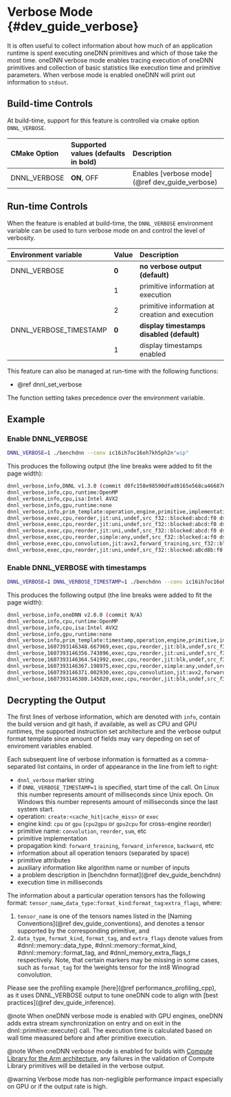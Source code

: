 Verbose Mode {#dev_guide_verbose}
========================================================

It is often useful to collect information about how much of an application
runtime is spent executing oneDNN primitives and which of those take the most
time. oneDNN verbose mode enables tracing execution of oneDNN primitives and
collection of basic statistics like execution time and primitive parameters.
When verbose mode is enabled oneDNN will print out information to `stdout`.


## Build-time Controls

At build-time, support for this feature is controlled via cmake option
`DNNL_VERBOSE`.

| CMake Option                | Supported values (defaults in bold) | Description
| :---                        | :---                                | :---
| DNNL_VERBOSE                | **ON**, OFF                         | Enables [verbose mode](@ref dev_guide_verbose)

## Run-time Controls

When the feature is enabled at build-time, the `DNNL_VERBOSE` environment
variable can be used to turn verbose mode on and control the level of verbosity.

| Environment variable   | Value | Description
| :---                   | :---  | :---
| DNNL_VERBOSE           | **0** | **no verbose output (default)**
|                        | 1     | primitive information at execution
|                        | 2     | primitive information at creation and execution
| DNNL_VERBOSE_TIMESTAMP | **0** | **display timestamps disabled (default)**
|                        | 1     | display timestamps enabled

This feature can also be managed at run-time with the following functions:
* @ref dnnl_set_verbose

The function setting takes precedence over the environment variable.

## Example

### Enable DNNL_VERBOSE

~~~sh
DNNL_VERBOSE=1 ./benchdnn --conv ic16ih7oc16oh7kh5ph2n"wip"
~~~

This produces the following output (the line breaks were added to fit the page width):

~~~sh
dnnl_verbose,info,DNNL v1.3.0 (commit d0fc158e98590dfad0165e568ca466876a794597)
dnnl_verbose,info,cpu,runtime:OpenMP
dnnl_verbose,info,cpu,isa:Intel AVX2
dnnl_verbose,info,gpu,runtime:none
dnnl_verbose,info,prim_template:operation,engine,primitive,implementation,prop_kind,memory_descriptors,attributes,auxiliary,problem_desc,exec_time
dnnl_verbose,exec,cpu,reorder,jit:uni,undef,src_f32::blocked:abcd:f0 dst_f32::blocked:aBcd8b:f0,,,2x16x7x7,0.0200195
dnnl_verbose,exec,cpu,reorder,jit:uni,undef,src_f32::blocked:abcd:f0 dst_f32::blocked:ABcd8b8a:f0,,,16x16x5x5,0.0251465
dnnl_verbose,exec,cpu,reorder,jit:uni,undef,src_f32::blocked:abcd:f0 dst_f32::blocked:aBcd8b:f0,,,2x16x7x7,0.0180664
dnnl_verbose,exec,cpu,reorder,simple:any,undef,src_f32::blocked:a:f0 dst_f32::blocked:a:f0,,,16,0.0229492
dnnl_verbose,exec,cpu,convolution,jit:avx2,forward_training,src_f32::blocked:aBcd8b:f0 wei_f32::blocked:ABcd8b8a:f0 bia_f32::blocked:a:f0 dst_f32::blocked:aBcd8b:f0,,alg:convolution_direct,mb2_ic16oc16_ih7oh7kh5sh1dh0ph2_iw7ow7kw5sw1dw0pw2,0.0390625
dnnl_verbose,exec,cpu,reorder,jit:uni,undef,src_f32::blocked:aBcd8b:f0 dst_f32::blocked:abcd:f0,,,2x16x7x7,0.173096
~~~

### Enable DNNL_VERBOSE with timestamps

~~~sh
DNNL_VERBOSE=1 DNNL_VERBOSE_TIMESTAMP=1 ./benchdnn --conv ic16ih7oc16oh7kh5ph2n"wip"
~~~

This produces the following output (the line breaks were added to fit the page width):

~~~sh
dnnl_verbose,info,oneDNN v2.0.0 (commit N/A)
dnnl_verbose,info,cpu,runtime:OpenMP
dnnl_verbose,info,cpu,isa:Intel AVX2
dnnl_verbose,info,gpu,runtime:none
dnnl_verbose,info,prim_template:timestamp,operation,engine,primitive,implementation,prop_kind,memory_descriptors,attributes,auxiliary,problem_desc,exec_time
dnnl_verbose,1607393146348.667969,exec,cpu,reorder,jit:blk,undef,src_f32::blocked:abcd:f0 dst_f32::blocked:aBcd8b:f0,,,2x16x7x7,3.58594
dnnl_verbose,1607393146356.743896,exec,cpu,reorder,jit:uni,undef,src_f32::blocked:abcd:f0 dst_f32::blocked:ABcd8b8a:f0,,,16x16x5x5,3.63916
dnnl_verbose,1607393146364.541992,exec,cpu,reorder,jit:blk,undef,src_f32::blocked:abcd:f0 dst_f32::blocked:aBcd8b:f0,,,2x16x7x7,2.35693
dnnl_verbose,1607393146367.198975,exec,cpu,reorder,simple:any,undef,src_f32::blocked:a:f0 dst_f32::blocked:a:f0,,,16,3.71191
dnnl_verbose,1607393146371.002930,exec,cpu,convolution,jit:avx2,forward_training,src_f32::blocked:aBcd8b:f0 wei_f32::blocked:ABcd8b8a:f0 bia_f32::blocked:a:f0 dst_f32::blocked:aBcd8b:f0,,alg:convolution_direct,mb2_ic16oc16_ih7oh7kh5sh1dh0ph2_iw7ow7kw5sw1dw0pw2,3.93018
dnnl_verbose,1607393146380.145020,exec,cpu,reorder,jit:blk,undef,src_f32::blocked:aBcd8b:f0 dst_f32::blocked:abcd:f0,,,2x16x7x7,1.75708
~~~

## Decrypting the Output

The first lines of verbose information, which are denoted with `info`, contain
the build version and git hash, if available, as well as CPU and GPU runtimes,
the supported instruction set architecture and the verbose output format
template since amount of fields may vary depeding on set of enviroment variables
enabled.

Each subsequent line of verbose information is formatted as a comma-separated
list contains, in order of appearance in the line from left to right:
* `dnnl_verbose` marker string
* if `DNNL_VERBOSE_TIMESTAMP=1` is specified, start time of the call. On Linux
  this number represents amount of milliseconds since Unix epoch. On Windows
  this number represents amount of milliseconds since the last system start.
* operation: `create:<cache_hit|cache_miss>` or `exec`
* engine kind: `cpu` or `gpu` (`cpu2gpu` or `gpu2cpu` for cross-engine reorder)
* primitive name: `convolution`, `reorder`, `sum`, etc
* primitive implementation
* propagation kind: `forward_training`, `forward_inference`, `backward`, etc
* information about all operation tensors (separated by space)
* primitive attributes
* auxiliary information like algorithm name or number of inputs
* a problem description in [benchdnn format](@ref dev_guide_benchdnn)
* execution time in milliseconds

The information about a particular operation tensors has the following format:
`tensor_name`_`data_type`::`format_kind`:`format_tag`:`extra_flags`, where:

1. `tensor_name` is one of the tensors names listed in the
   [Naming Conventions](@ref dev_guide_conventions), and denotes a tensor
   supported by the corresponding primitive, and
2. `data_type`, `format_kind`, `format_tag`, and `extra_flags` denote values
   from #dnnl::memory::data_type, #dnnl::memory::format_kind,
   #dnnl::memory::format_tag, and #dnnl_memory_extra_flags_t respectively. Note,
   that certain markers may be missing in some cases, such as `format_tag` for
   the \weights tensor for the int8 Winograd convolution.

Please see the profiling example [here](@ref performance_profiling_cpp), as it
uses DNNL_VERBOSE output to tune oneDNN code to align with
[best practices](@ref dev_guide_inference).

@note
When oneDNN verbose mode is enabled with GPU engines, oneDNN adds extra stream
synchronization on entry and on exit in the dnnl::primitive::execute() call.
The execution time is calculated based on wall time measured before and after
primitive execution.

@note
When oneDNN verbose mode is enabled for builds with
[Compute Library for the Arm architecture](https://oneapi-src.github.io/oneDNN/dev_guide_build.html#gcc-with-arm-compute-library-acl-on-aarch64-host),
any failures in the validation of Compute Library primitives will be detailed
in the verbose output.

@warning
Verbose mode has non-negligible performance impact especially on GPU or if the
output rate is high.
